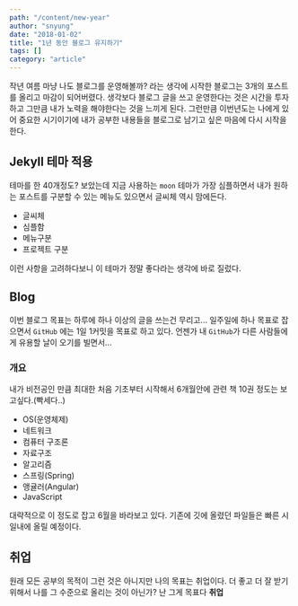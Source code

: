 ```yaml
---
path: "/content/new-year"
author: "snyung"
date: "2018-01-02"
title: "1년 동안 블로그 유지하기"
tags: []
category: "article"
---
```


작년 여름 마냥 나도 블로그를 운영해볼까? 라는 생각에 시작한 블로그는 3개의 포스트를 올리고 마감이 되어버렸다. 생각보다 블로그 글을 쓰고 운영한다는 것은 시간을 투자하고 그만큼 내가 노력을 해야한다는 것을 느끼게 된다. 그런만큼 이번년도는 나에게 있어 중요한 시기이기에 내가 공부한 내용들을 블로그로 남기고 싶은 마음에 다시 시작을 한다.
<br/>

## Jekyll 테마 적용

테마를 한 40개정도? 보았는데 지금 사용하는 `moon` 테마가 가장 심플하면서 내가 원하는 포스트를 구분할 수 있는 메뉴도 있으면서 글씨체 역시 맘에든다.

- 글씨체
- 심플함
- 메뉴구분
- 프로젝트 구분

이런 사항을 고려하다보니 이 테마가 정말 좋다라는 생각에 바로 질렀다.
<br/>

## Blog

이번 블로그 목표는 하루에 하나 이상의 글을 쓰는건 무리고... 일주일에 하나 목표로 잡으면서 `GitHub` 에는 1일 1커밋을 목표로 하고 있다. 언젠가 내 `GitHub`가 다른 사람들에게 유용할 날이 오기를 빌면서...
<br/>

### 개요

내가 비전공인 만큼 최대한 처음 기초부터 시작해서 6개월안에 관련 책 10권 정도는 보고싶다.(빡세다..)

- OS(운영체제)
- 네트워크
- 컴퓨터 구조론
- 자료구조
- 알고리즘
- 스프링(Spring)
- 앵귤러(Angular)
- JavaScript

대략적으로 이 정도로 잡고 6월을 바라보고 있다. 기존에 깃에 올렸던 파일들은 빠른 시일내에 올릴 예정이다.
<br/>

## 취업

원래 모든 공부의 목적이 그런 것은 아니지만 나의 목표는 취업이다. 더 좋고 더 잘 받기 위해서 나를 그 수준으로 올리는 것이 아닌가? 난 그게 목표다 **취업**
